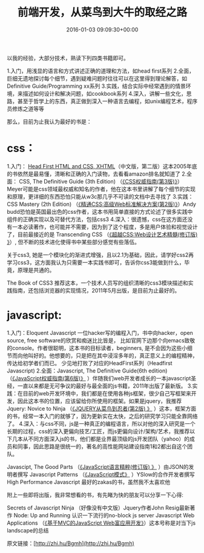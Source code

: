 ﻿---
date: 2016-01-03 09:09:30+00:00
layout: post
title: 前端开发，从菜鸟到大牛的取经之路
categories: Web开发
tags:  前端
---
以我的经验，大部分技术，熟读下列四类书籍即可。

1.入门，用浅显的语言和方式讲述正确的道理和方法，如head first系列
2.全面，巨细无遗地探讨每个细节，遇到疑难问题时往往可以在这里得到理论解答，如Definitive Guide/Programming xx系列
3.实践，结合实际中经常遇到的情景环境，来描述如何设计和解决问题，如cookbook系列
4.深入，讲解一些文化，思路，甚至于哲学上的东西，真正做到深入一种语言去编程，如unix编程艺术，程序员修炼之道等等

那么，目前为止我认为最好的书是：

css：
=====
1.入门： [Head First HTML and CSS, XHTML](http://www.amazon.cn/gp/product/B00FF3P8FY/ref=as_li_ss_tl?ie=UTF8&camp=536&creative=3132&creativeASIN=B00FF3P8FY&linkCode=as2&tag=cfjh-23)（中文版，第二版）这本2005年底的书依然是最易懂，清晰和正确的入门读物，去看看amazon排名就知道了
2.全面： CSS, The Definitive Guide (3th Edition) （[《CSS权威指南(第3版)》](http://www.amazon.cn/gp/product/B0011F5SIC/ref=as_li_ss_tl?ie=UTF8&camp=536&creative=3132&creativeASIN=B0011F5SIC&linkCode=as2&tag=cfjh-23)）Meyer可能是css领域最权威和知名的作者，他在这本书里讲解了每个细节的实现和原理，更详细的东西恐怕只能从w3c那几乎不可读的文档中去寻找了
3.实践：CSS Mastery (2th Edition) （[《精通CSS:高级Web标准解决方案(第2版)》](http://www.amazon.cn/gp/product/B003IURKAM/ref=as_li_ss_tl?ie=UTF8&camp=536&creative=3132&creativeASIN=B003IURKAM&linkCode=as2&tag=cfjh-23)）Andy budd恐怕是英国最出色的css作者，这本书用简单直接的方式论述了很多实践中组件的正确实现以及可替代方法，包括css3
4.深入：很遗憾，css在这方面还没有一本必读著作，也可能并不需要，因为到了这个程度，多是用户体验和视觉设计了，目前最接近的是 Transcending CSS （[《超越CSS:Web设计艺术精髓(修订版) 》](http://www.amazon.cn/gp/product/B008O70OKC/ref=as_li_ss_tl?ie=UTF8&camp=536&creative=3132&creativeASIN=B008O70OKC&linkCode=as2&tag=cfjh-23)）, 但不断的技术进化使得书中某些部分感觉有些落伍。

关于css3, 她是一个模块化的渐进式增强，且以2.1为基础，因此，请学好css2再学习css3，这方面我认为只需要一本实践书即可，告诉你css3能做到什么，毕竟，原理是共通的。

The Book of CSS3 推荐这本，一个技术人员写的组织清晰的css3模块描述和实践指南，还包括浏览器的实现情况，2011年5月出版，是目前为止最好的。

javascript:
=====
1.入门：Eloquent Javascript 一位hacker写的编程入门，书中向hacker，open source, free software的欣赏和痴迷比比皆是， 比如官网下边那个向emacs致敬的console。作者很聪明，这本书的目标读者，beginners, 是不会因为这些小细节而向他叫好的。他想要的，只是把在其中浸淫多年的，真正意义上的编程精神，传达给初学者们而已。 少见地打败了对应的HeadFirst系列（Headfirst Javascript)
2.全面：Javascript, The Definitive Guide(6th edition) （[《JavaScript权威指南(第6版)》](http://www.amazon.cn/gp/product/B007VISQ1Y/ref=as_li_ss_tl?ie=UTF8&camp=536&creative=3132&creativeASIN=B007VISQ1Y&linkCode=as2&tag=cfjh-23) ）伴随我们web开发者成长的一本javascript圣经，一直以来都是无可争议的最好与最全面的js书籍，2011年出版了最新版。
3.实践：在目前的web开发环境中，我们都是在使用各种js框架，很少自己写框架来开发，因此这本书的位置，应该留给你所使用的框架。如果是jquery，我推荐 Jquery: Novice to Ninja （[《JQUERY从菜鸟到忍者(第2版) 》](http://www.amazon.cn/gp/product/B00EVO8PCG/ref=as_li_ss_tl?ie=UTF8&camp=536&creative=3132&creativeASIN=B00EVO8PCG&linkCode=as2&tag=cfjh-23) ）这本，框架方面的书，经常一本入门的就够了，因为更新实在太快，之后的研究学习只能全靠网络了。
4.深入：与css不同，js是一种真正的编程语言，所以对他的深入研究是一个长期的过程，css的深入更偏向技艺/工匠，而js更偏向设计/架构/艺术，我推荐以下几本从不同方面深入js的书，他们都是业界最顶级的js开发团队（yahoo）的成员和同事，因此思路是很统一的，著名的高性能网站建设指南1和2都出自这个团队。

 Javascipt, The Good Parts （[《JavaScript语言精粹(修订版) 》](http://www.amazon.cn/gp/product/B0097CON2S/ref=as_li_ss_tl?ie=UTF8&camp=536&creative=3132&creativeASIN=B0097CON2S&linkCode=as2&tag=cfjh-23) ）由JSON的发明者撰写
 Javascript Patterns （[《JavaScript模式》](http://www.amazon.cn/gp/product/B008QTG1HS/ref=as_li_ss_tl?ie=UTF8&camp=536&creative=3132&creativeASIN=B008QTG1HS&linkCode=as2&tag=cfjh-23) ）YSlow的合作开发者撰写
 High Performance Javascript 最好的zakas的书，虽然我不太喜欢他

 附上一些即将出版，我非常想看的书，有先睹为快的朋友可以分享一下心得:

 Secrets of Javascript Ninja （好像没有中文版）Jquery作者John Resig最新著作
 Node: Up and Running 认识一下流行的no-block js server
 Javascript Web Applications （[《基于MVC的JavaScript Web富应用开发》](http://www.amazon.cn/gp/product/B0082226FU/ref=as_li_ss_tl?ie=UTF8&camp=536&creative=3132&creativeASIN=B0082226FU&linkCode=as2&tag=cfjh-23)）这本号称是对当下js landscape的总结

 原文链接：[http://zhi.hu/Bgmh](http://zhi.hu/Bgmh) 